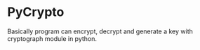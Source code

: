 # PyCrypto
Basically program can encrypt, decrypt and generate a key with cryptograph module in python.
